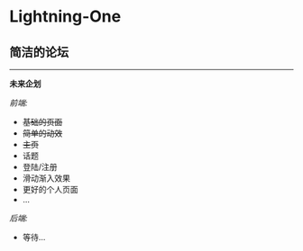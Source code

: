 Lightning-One
=================

简洁的论坛
-----------------
***
__未来企划__

_前端:_
* ~~基础的页面~~
* ~~简单的动效~~
* ~~主页~~
* 话题
* 登陆/注册
* 滑动渐入效果
* 更好的个人页面
* ...

_后端:_
* 等待...
